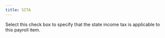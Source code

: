 ```yaml
---
title: SITA
---
```



Select this check box to specify that the state income tax is applicable  to this payroll item.
